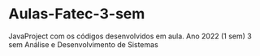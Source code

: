 # Aulas-Fatec-3-sem

JavaProject com os códigos desenvolvidos em aula.
Ano 2022 (1 sem) 3 sem Análise e Desenvolvimento de Sistemas
